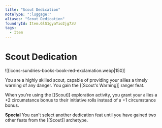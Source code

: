 ```yaml
---
title: "Scout Dedication"
noteType: ":luggage:"
aliases: "Scout Dedication"
foundryId: Item.GlS1gyaYio2jg7zU
tags:
  - Item
---
```


# Scout Dedication
![[icons-sundries-books-book-red-exclamation.webp|150]]

You are a highly skilled scout, capable of providing your allies a timely warning of any danger. You gain the [[Scout's Warning]] ranger feat.

When you're using the [[Scout]] exploration activity, you grant your allies a +2 circumstance bonus to their initiative rolls instead of a +1 circumstance bonus.

**Special** You can't select another dedication feat until you have gained two other feats from the [[Scout]] archetype.
